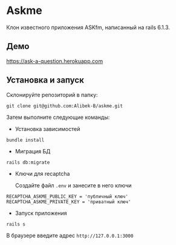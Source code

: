 # Askme

Клон известного приложения ASKfm, написанный на rails 6.1.3.

## Демо

https://ask-a-question.herokuapp.com

## Установка и запуск
Склонируйте репозиторий в папку: 
```
git clone git@github.com:Alibek-B/askme.git
```
Затем выполните следующие команды:

* Установка зависимостей

```
bundle install
```

* Миграция БД

```
rails db:migrate
```

* Ключи для recaptcha

  Создайте файл `.env` и занесите в него ключи

```
RECAPTCHA_ASKME_PUBLIC_KEY = 'публичный ключ'
RECAPTCHA_ASKME_PRIVATE_KEY = 'приватный ключ'
```

* Запуск приложения
```
rails s
```

В браузере введите адрес `http://127.0.0.1:3000`
